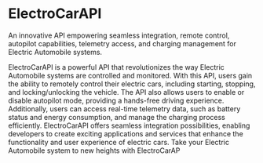 # ElectroCarAPI
 An innovative API empowering seamless integration, remote control, autopilot capabilities, telemetry access, and charging management for Electric Automobile systems.
 
ElectroCarAPI is a powerful API that revolutionizes the way Electric Automobile systems are controlled and monitored. With this API, users gain the ability to remotely control their electric cars, including starting, stopping, and locking/unlocking the vehicle. The API also allows users to enable or disable autopilot mode, providing a hands-free driving experience. Additionally, users can access real-time telemetry data, such as battery status and energy consumption, and manage the charging process efficiently. ElectroCarAPI offers seamless integration possibilities, enabling developers to create exciting applications and services that enhance the functionality and user experience of electric cars. Take your Electric Automobile system to new heights with ElectroCarAP
